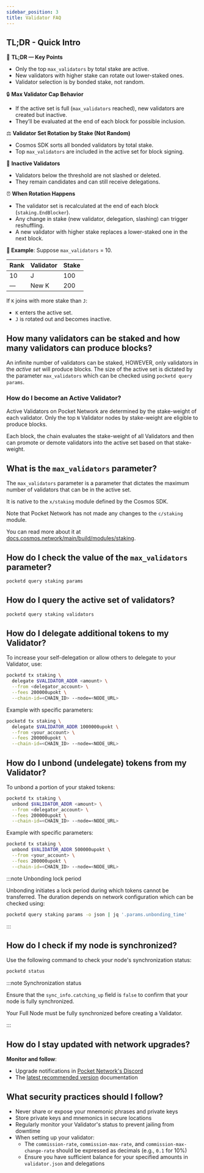 ```yaml
---
sidebar_position: 3
title: Validator FAQ
---
```


## TL;DR - Quick Intro

👀 **TL;DR — Key Points**

- Only the top `max_validators` by total stake are active.
- New validators with higher stake can rotate out lower-staked ones.
- Validator selection is by bonded stake, not random.

🔒 **Max Validator Cap Behavior**

- If the active set is full (`max_validators` reached), new validators are created but inactive.
- They’ll be evaluated at the end of each block for possible inclusion.

⚖️ **Validator Set Rotation by Stake (Not Random)**

- Cosmos SDK sorts all bonded validators by total stake.
- Top `max_validators` are included in the active set for block signing.

🚫 **Inactive Validators**

- Validators below the threshold are not slashed or deleted.
- They remain candidates and can still receive delegations.

⏰ **When Rotation Happens**

- The validator set is recalculated at the end of each block (`staking.EndBlocker`).
- Any change in stake (new validator, delegation, slashing) can trigger reshuffling.
- A new validator with higher stake replaces a lower-staked one in the next block.

**🧪 Example**:
Suppose `max_validators` = 10.

| Rank | Validator | Stake |
| ---- | --------- | ----- |
| 10   | J         | 100   |
| —    | New K     | 200   |

If `K` joins with more stake than `J`:

- `K` enters the active set.
- `J` is rotated out and becomes inactive.

## How many validators can be staked and how many validators can produce blocks?

An infinite number of validators can be staked, HOWEVER, only validators in the _active set_ will produce blocks. The size of the active set is dictated by the parameter `max_validators` which can be checked using `pocketd query params`.

### How do I become an Active Validator?

Active Validators on Pocket Network are determined by the stake-weight of each validator. Only the top `N` Validator nodes by stake-weight are eligible to produce blocks.

Each block, the chain evaluates the stake-weight of all Validators and then can promote or demote validators into the active set based on that stake-weight.

## What is the `max_validators` parameter?

The `max_validators` parameter is a parameter that dictates the maximum number of validators that can be in the active set.

It is native to the `x/staking` module defined by the Cosmos SDK.

Note that Pocket Network has not made any changes to the `c/staking` module.

You can read more about it at [docs.cosmos.network/main/build/modules/staking](https://docs.cosmos.network/main/build/modules/staking).

## How do I check the value of the `max_validators` parameter?

```bash
pocketd query staking params
```

## How do I query the active set of validators?

```bash
pocketd query staking validators
```

## How do I delegate additional tokens to my Validator?

To increase your self-delegation or allow others to delegate to your Validator, use:

```bash
pocketd tx staking \
  delegate $VALIDATOR_ADDR <amount> \
  --from <delegator_account> \
  --fees 200000upokt \
  --chain-id=<CHAIN_ID> --node=<NODE_URL>
```

Example with specific parameters:

```bash
pocketd tx staking \
  delegate $VALIDATOR_ADDR 1000000upokt \
  --from <your_account> \
  --fees 200000upokt \
  --chain-id=<CHAIN_ID> --node=<NODE_URL>
```

## How do I unbond (undelegate) tokens from my Validator?

To unbond a portion of your staked tokens:

```bash
pocketd tx staking \
  unbond $VALIDATOR_ADDR <amount> \
  --from <delegator_account> \
  --fees 200000upokt \
  --chain-id=<CHAIN_ID> --node=<NODE_URL>
```

Example with specific parameters:

```bash
pocketd tx staking \
  unbond $VALIDATOR_ADDR 500000upokt \
  --from <your_account> \
  --fees 200000upokt \
  --chain-id=<CHAIN_ID> --node=<NODE_URL>
```

:::note Unbonding lock period

Unbonding initiates a lock period during which tokens cannot be transferred. The duration depends on network configuration which can be checked using:

```bash
pocketd query staking params -o json | jq '.params.unbonding_time'
```

:::

## How do I check if my node is synchronized?

Use the following command to check your node's synchronization status:

```bash
pocketd status
```

:::note Synchronization status

Ensure that the `sync_info.catching_up` field is `false` to confirm that your node is fully synchronized.

Your Full Node must be fully synchronized before creating a Validator.

:::

## How do I stay updated with network upgrades?

**Monitor and follow**:

- Upgrade notifications in [Pocket Network's Discord](https://discord.com/invite/pocket-network)
- The [latest recommended version](../../4_develop/upgrades/4_upgrade_list.md) documentation

## What security practices should I follow?

- Never share or expose your mnemonic phrases and private keys
- Store private keys and mnemonics in secure locations
- Regularly monitor your Validator's status to prevent jailing from downtime
- When setting up your validator:
  - The `commission-rate`, `commission-max-rate`, and `commission-max-change-rate` should be expressed as decimals (e.g., `0.1` for 10%)
  - Ensure you have sufficient balance for your specified amounts in `validator.json` and delegations
